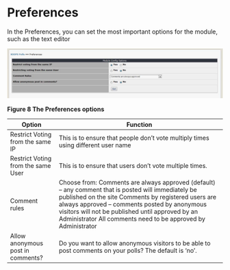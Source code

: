 # Preferences

In the Preferences, you can set the most important options for the module, such as the text editor

![img\_12.jpg](.gitbook/assets/img_12.jpg)

**Figure 8 The Preferences options**

| Option | Function |
| --- | --- |
| Restrict Voting from the same IP | This is to ensure that people don’t vote multiply times using different user name |
| Restrict Voting from the same User | This is to ensure that users don’t vote multiple times. |
| Comment rules | Choose from: Comments are always approved \(default\) – any comment that is posted will immediately be published on the site  Comments by registered users are always approved – comments posted by anonymous visitors will not be published until approved by an Administrator  All comments need to be approved by Administrator |
| Allow anonymous post in comments? | Do you want to allow anonymous visitors to be able to post comments on your polls? The default is ‘no’. |

